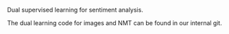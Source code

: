 Dual supervised learning for sentiment analysis.

The dual learning code for images and NMT can be found in our internal git.

